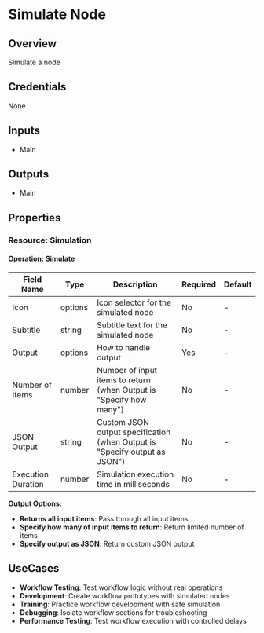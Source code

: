 # Simulate Node

## Overview

Simulate a node

## Credentials

None

## Inputs

- Main

## Outputs

- Main

## Properties

### Resource: Simulation

#### Operation: Simulate
| Field Name | Type | Description | Required | Default |
|---|---|---|---|---|
| Icon | options | Icon selector for the simulated node | No | - |
| Subtitle | string | Subtitle text for the simulated node | No | - |
| Output | options | How to handle output | Yes | - |
| Number of Items | number | Number of input items to return (when Output is "Specify how many") | No | - |
| JSON Output | string | Custom JSON output specification (when Output is "Specify output as JSON") | No | - |
| Execution Duration | number | Simulation execution time in milliseconds | No | - |

**Output Options:**
- **Returns all input items**: Pass through all input items
- **Specify how many of input items to return**: Return limited number of items
- **Specify output as JSON**: Return custom JSON output

## UseCases

- **Workflow Testing**: Test workflow logic without real operations
- **Development**: Create workflow prototypes with simulated nodes
- **Training**: Practice workflow development with safe simulation
- **Debugging**: Isolate workflow sections for troubleshooting
- **Performance Testing**: Test workflow execution with controlled delays

